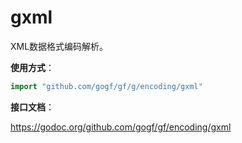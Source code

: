 
# gxml

XML数据格式编码解析。

**使用方式**：
```go
import "github.com/gogf/gf/g/encoding/gxml"
```

**接口文档**：

https://godoc.org/github.com/gogf/gf/encoding/gxml

